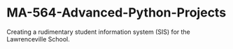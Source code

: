 # MA-564-Advanced-Python-Projects
Creating a rudimentary student information system (SIS) for the Lawrenceville School. 
